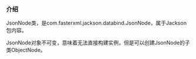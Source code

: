 ### 介绍

JsonNode类，是com.fasterxml.jackson.databind.JsonNode，属于Jackson包内容。

JsonNode对象不可变，意味着无法直接构建实例，但是可以创建JsonNode的子类ObjectNode。

